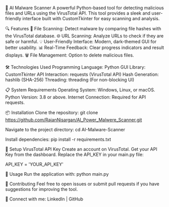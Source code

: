 📌 AI Malware Scanner
A powerful Python-based tool for detecting malicious files and URLs using the VirusTotal API. This tool provides a sleek and user-friendly interface built with CustomTkinter for easy scanning and analysis.

🔍 Features
📁 File Scanning: Detect malware by comparing file hashes with the VirusTotal database.
🌐 URL Scanning: Analyze URLs to check if they are safe or harmful.
💡 User-Friendly Interface: Modern, dark-themed GUI for better usability.
📊 Real-Time Feedback: Clear progress indicators and result displays.
🗑️ File Management: Option to delete malicious files.

🛠️ Technologies Used
Programming Language: Python
GUI Library: CustomTkinter
API Interaction: requests (VirusTotal API)
Hash Generation: hashlib (SHA-256)
Threading: threading (For non-blocking UI)

📋 System Requirements
Operating System: Windows, Linux, or macOS.
Python Version: 3.8 or above.
Internet Connection: Required for API requests.

📦 Installation
Clone the repository:
git clone https://github.com/RajanNisargan/AI_Power_Malwere_Scanner.git

Navigate to the project directory:
cd AI-Malware-Scanner

Install dependencies:
pip install -r requirements.txt

🔑 Setup VirusTotal API Key
Create an account on VirusTotal.
Get your API Key from the dashboard.
Replace the API_KEY in your main.py file:

API_KEY = 'YOUR_API_KEY'

🚀 Usage
Run the application with:
python main.py

🤝 Contributing
Feel free to open issues or submit pull requests if you have suggestions for improving the tool.

📣 Connect with me:
LinkedIn | GitHub
